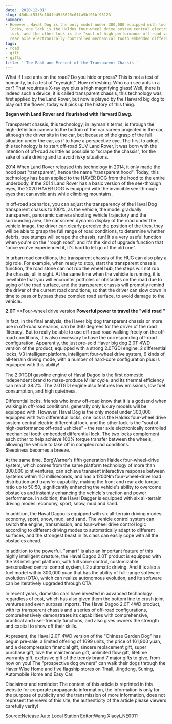 ```yaml
---
date: '2020-12-01'
slug: 45dbaf53f5e104fed9f8625c61fa9bf95bf95123
summary:
- However, Haval Dog is the only model under 300,000 equipped with two differential
  locks, one lock is the Haldex four-wheel drive system central electric differential
  lock, and the other lock is the "soul of high-performance off-road vehicles" - the
  rear axle electronically controlled mechanical tooth embedded differential lock.
tags:
- road
- gift
- gifts
title: ' The Past and Present of the Transparent Chassis '
---
```


 What if I see ants on the road? Do you hide or press? This is not a test of humanity, but a test of "eyesight". How refreshing. Who can see ants in a car? That requires a X-ray eye plus a high magnifying glass! Well, there is indeed such a device, it is called transparent chassis, this technology was first applied by the Land Rover, but now is played by the Harvard big dog to play out the flower, today will pick up the history of this thing.

**Began with Land Rover and flourished with Harvard Dawg**.

Transparent chassis, this technology, in layman's terms, is through the high-definition camera to the bottom of the car screen projected in the car, although the driver sits in the car, but because of the grasp of the full situation under the car, as if to have a perspective eye. The first to adopt this technology is to start off-road SUV Land Rover, it was born with the intention of off-road as little as possible to "scrape the chassis", for the sake of safe driving and to avoid risky situations.

2014
When Land Rover released this technology in 2014, it only made the hood part "transparent", hence the name "transparent hood". Today, this technology has been applied to the HAVER DOG from the hood to the entire underbody, if the 2014 Land Rover has a basic version of the see-through eyes, the 2020 HAVER DOG is equipped with the invincible see-through eyes that can avoid ants while climbing mountains.

In off-road scenarios, you can adjust the transparency of the Haval Dog transparent chassis to 100%, as the vehicle, the model gradually transparent, panoramic camera shooting vehicle trajectory and the surrounding area, the car screen dynamic display of the road under the vehicle image, the driver can clearly perceive the position of the tires, they will be able to grasp the full range of road conditions, to determine whether debris, tree stumps will scrape the chassis, run! It's a very useful function when you're on the "rough road", and it's the kind of upgrade function that "once you've experienced it, it's hard to let go of the old one".

In urban road conditions, the transparent chassis of the HUG can also play a big role. For example, when ready to stop, start the transparent chassis function, the road stone can not rub the wheel hub, the steps will not rub the chassis, all in sight. At the same time when the vehicle is running, it is inevitable that you will encounter potholes or obstacles on the road due to aging of the road surface, and the transparent chassis will promptly remind the driver of the current road conditions, so that the driver can slow down in time to pass or bypass these complex road surface, to avoid damage to the vehicle.

**2.0T** **Four-wheel drive version **Powerful power to travel the "wild road "**

In fact, in the final analysis, the Haver big dog transparent chassis or more use in off-road scenarios, can be 360 degrees for the driver of the road 'literacy'. But to really be able to use off-road road walking freely on the off-road conditions, it is also necessary to have the corresponding off-road configuration. Apparently, the just pre-sold Haver big dog 2.0T 4WD version of the product, equipped with a strong 2.0TGDI engine, 2 differential locks, V3 intelligent platform, intelligent four-wheel drive system, 6 kinds of all-terrain driving mode, with a number of hard-core configuration plus is equipped with this ability!

The 2.0TGDI gasoline engine of Haval Dagoo is the first domestic independent brand to mass-produce Miller cycle, and its thermal efficiency can reach 38.2%. The 2.0TGDI engine also features low emissions, low fuel consumption, and high quietness.

Differential locks, friends who know off-road know that it is a godsend when walking in off-road conditions, generally only luxury models will be equipped with. However, Haval Dog is the only model under 300,000 equipped with two differential locks, one lock is the Haldex four-wheel drive system central electric differential lock, and the other lock is the "soul of high-performance off-road vehicles" - the rear axle electronically controlled mechanical tooth embedded differential lock. The two locks complement each other to help achieve 100% torque transfer between the wheels, allowing the vehicle to take off in complex road conditions.  
Sleepiness becomes a breeze.

At the same time, BorgWarner's fifth generation Haldex four-wheel-drive system, which comes from the same platform technology of more than 300,000 joint ventures, can achieve transient interactive response between systems within 110 milliseconds, and has a 1200Nm four-wheel-drive load distribution and transfer capability, making the front and rear axle torque ratio up to 50:50, significantly enhancing the vehicle's ability to overcome obstacles and instantly enhancing the vehicle's traction and power performance. In addition, the Haval Dagger is equipped with six all-terrain driving modes: economy, sport, snow, mud and sand.

In addition, the Haval Dagoo is equipped with six all-terrain driving modes: economy, sport, snow, mud, and sand. The vehicle control system can switch the engine, transmission, and four-wheel drive control logic according to different driving modes to automatically adapt to different surfaces, and the strongest beast in its class can easily cope with all the obstacles ahead.

In addition to the powerful, "smart" is also an important feature of this highly intelligent creature, the Haval Dagoo 2.0T product is equipped with the V3 intelligent platform, with full voice control, customizable personalized central control system, L2 automatic driving. And it is also a fuel model within 300,000 yuan that has the ability of full-range software evolution (OTA), which can realize autonomous evolution, and its software can be iteratively upgraded through OTA.

In recent years, domestic cars have invested in advanced technology regardless of cost, which has also given them the bottom line to crush joint ventures and even surpass imports. The Haval Dagoo 2.0T 4WD product, with its transparent chassis and a series of off-road configurations, comprehensively demonstrates its capabilities with comprehensive, practical and user-friendly functions, and also gives owners the strength and capital to show off their skills.

At present, the Haval 2.0T 4WD version of the "Chinese Garden Dog" has begun pre-sale, a limited offering of 1699 units, the price of 161,900 yuan, and a decompression financial gift, sincere replacement gift, super purchase gift, love the maintenance gift, unlimited flow gift, lifetime warranty gift, exclusive gift of the trendy brand 7 major gifts to give, from now on you! The "prospective dog owners" can walk their dogs through the Haver Wise Home and five flagship stores on Tmall, Jingdong, Suning, Automobile Home and Easy Car.

Disclaimer and reminder: The content of this article is reprinted in this website for corporate propaganda information, the information is only for the purpose of publicity and the transmission of more information, does not represent the views of this site, the authenticity of the article please viewers carefully verify!

Source:Netease Auto Local Station Editor:Wang Xiaoyi_NE0011

 
        